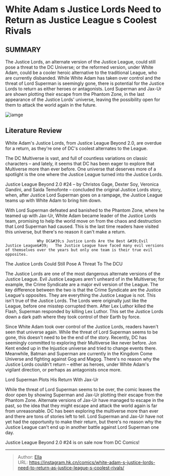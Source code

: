 # White Adam s Justice Lords Need to Return as Justice League s Coolest Rivals


## SUMMARY 



  The Justice Lords, an alternate version of the Justice League, could still pose a threat to the DC Universe; or the reformed version, under White Adam, could be a cooler heroic alternative to the traditional League, who are currently disbanded.   While White Adam has taken over control and the threat of Lord Superman is seemingly gone, there is potential for the Justice Lords to return as either heroes or antagonists.   Lord Superman and Jax-Ur are shown plotting their escape from the Phantom Zone, in the last appearance of the Justice Lords&#39; universe, leaving the possibility open for them to attack the world again in the future.  

![iamge](https://static1.srcdn.com/wordpress/wp-content/uploads/2023/12/white-adam-justice-lords-vs-dcau-justice-league.jpg)

## Literature Review

White Adam&#39;s Justice Lords, from Justice League Beyond 2.0, are overdue for a return, as they&#39;re one of DC&#39;s coolest alternates to the League. 




The DC Multiverse is vast, and full of countless variations on classic characters – and lately, it seems that DC has been eager to explore that Multiverse more than ever before. One universe that deserves more of a spotlight is the one where the Justice League turned into the Justice Lords.




Justice League Beyond 2.0 #24 – by Christos Gage, Dexter Soy, Veronica Gandini, and Saida Temofonte – concluded the original Justice Lords story, when, after Justice Lord Superman goes on a rampage, the Justice League teams up with White Adam to bring him down.

          

With Lord Superman defeated and banished to the Phantom Zone, where he teamed up with Jax-Ur, White Adam became leader of the Justice Lords team, promising to help the world move on from the chaos and destruction that Lord Superman had caused. This is the last time readers have visited this universe, but there&#39;s no reason it can&#39;t make a return.

                  Why DC&#39;s Justice Lords Are the Best &#39;Evil Justice League&#39;   The Justice League have faced many evil versions of themselves over the years but only one team is their true evil opposites.   





 The Justice Lords Could Still Pose A Threat To The DCU 
         

The Justice Lords are one of the most dangerous alternate versions of the Justice League. Evil Justice Leagues aren&#39;t unheard of in the Multiverse; for example, the Crime Syndicate are a major evil version of the League. The key difference between the two is that the Crime Syndicate are the Justice League&#39;s opposites. They are everything the Justice League is not. This isn&#39;t true of the Justice Lords. The Lords were originally just like the League, before one misstep corrupted them. After Lex Luthor killed the Flash, Superman responded by killing Lex Luthor. This set the Justice Lords down a dark path where they took control of their Earth by force.

Since White Adam took over control of the Justice Lords, readers haven&#39;t seen that universe again. While the threat of Lord Superman seems to be gone, this doesn&#39;t need to be the end of the story. Recently, DC has seemingly committed to exploring their Multiverse like never before. Jon Kent ended up in the Injustice universe and tried to change events there. Meanwhile, Batman and Superman are currently in the Kingdom Come Universe and fighting against Gog and Magog. There&#39;s no reason why the Justice Lords couldn&#39;t return – either as heroes, under White Adam&#39;s vigilant direction, or perhaps as antagonists once more.






 Lord Superman Plots His Return With Jax-Ur 
          

While the threat of Lord Superman seems to be over, the comic leaves the door open by showing Superman and Jax-Ur plotting their escape from the Phantom Zone. Alternate versions of Jax-Ur have managed to escape in the past, so the idea that they might escape and attack the world again is far from unreasonable. DC has been exploring the multiverse more than ever and there are tons of stories left to tell. Lord Superman and Jax-Ur have not yet had the opportunity to make their return, but there&#39;s no reason why the Justice League can&#39;t end up in another battle against Lord Superman one day.



Justice League Beyond 2.0 #24 is on sale now from DC Comics!








---

> Author: [Ella](https://instagram.hk.cn/)  
> URL: https://instagram.hk.cn/comics/white-adam-s-justice-lords-need-to-return-as-justice-league-s-coolest-rivals/  

